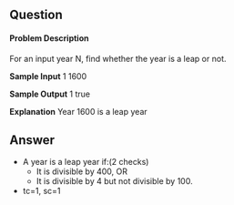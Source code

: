 ## Question

#### Problem Description

For an input year N, find whether the year is a leap or not.

**Sample Input** 1
1600

**Sample Output** 1
true

**Explanation**
Year 1600 is a leap year

## Answer

- A year is a leap year if:(2 checks)
  - It is divisible by 400, OR
  - It is divisible by 4 but not divisible by 100.
- tc=1, sc=1
